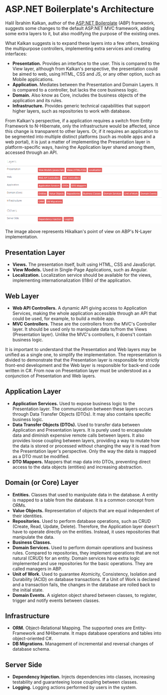 # ASP.NET Boilerplate's Architecture

Halil İbrahim Kalkan, author of the [ASP.NET Boilerplate](http://aspnetboilerplate.com/) (ABP) framework, suggests some changes to the default ASP.NET MVC framework, adding some extra layers to it, but also modifying the purpose of the existing ones.

What Kalkan suggests is to expand these layers into a few others, breaking the multipurpose controllers, implementing extra services and creating interfaces:

* **Presentation.** Provides an interface to the user. This is compared to the View layer, although from Kalkan's perspective, the presentation could be aimed to web, using HTML, CSS and JS, or any other option, such as Mobile applications.
* **Application.** Mediates between the Presentation and Domain Layers. It is compared to a controller, but lacks the core business logic.
* **Domain.** Also know as Core, includes the business objects of the application and its rules.
* **Infrastructure.** Provides generic technical capabilities that support higher layers, such as repositories to work with database.

From Kalkan's perspective, if a application requires a switch from Entity Framework to N-Hibernate, only the infrastructure would be affected, since this change is transparent to other layers. Or, if it requires an application to be segmented into multiple distinct platforms (such as mobile apps and a web portal), it is just a matter of implementing the Presentation layer in platform-specific ways, having the Application layer shared among them, accessed through an API.

![](./resources/img/figure4.png)

The image above represents Hikalkan's point of view on ABP's N-Layer implementation.

## Presentation Layer

* **Views.** The presentation itself, built using HTML, CSS and JavaScript.
* **View Models.** Used in Single-Page Applications, such as Angular.
* **Localization.** Localization service should be available for the views, implementing internationalization (I18n) of the application.

## Web Layer

* **Web API Controllers.** A dynamic API giving access to Application Services, making the whole application accessible through an API that could be used, for example, to build a mobile app.
* **MVC Controllers.** These are the controllers from the MVC's Controller layer. It should be used only to manipulate data to/from the Views (Presentation layer). Unlike the MVC's controllers, it doens't contain business logic.

It is important to understand that the Presentation and Web layers may be unified as a single one, to simplify the implementation. The representation is divided to demonstrate that the Presentation layer is responsible for strictly front-end development and the Web layer is responsible for back-end code written in C#. From now on Presentation layer must be understood as a conjunction of Presentation and Web layers.

## Application Layer

* **Application Services.** Used to expose business logic to the Presentation layer. The communication between these layers occurs through Data Transfer Objects (DTOs). It may also contains specific business logic.
* **Data Transfer Objects (DTOs).** Used to transfer data between Application and Presentation layers. It is purely used to encapsulate data and diminish expensive remote calls between layers. It also provides loose coupling between layers, providing a way to mutate how the data is stored or processed without changing the way it is read from the Presentation layer's perspective. Only the way the data is mapped as a DTO must be modified.
* **DTO Mappers.** Mappers that map data into DTOs, preventing direct access to the data objects (entities) and increasing abstraction.

## Domain (or Core) Layer

* **Entities.** Classes that used to manipulate data in the database. A entity is mapped to a table from the database. It is a common concept from ORMs.
* **Value Objects.** Representation of objects that are equal independent of their identities.
* **Repositories.** Used to perform database operations, such as CRUD (Create, Read, Update, Delete). Therefore, the Application layer doesn't have to operate directly on the entities. Instead, it uses repositories that manipulate the data.
* **Business Classes.**
* **Domain Services.** Used to perform domain operations and business rules. Compared to repositories, they implement operations that are not natural (CRUD) for an entity. Domain services have extra logic implemented and use repositories for the basic operations. They are called managers in ABP.
* **Unit of Work.** Used to guarantee Atomicity, Consistency, Isolation and Durability (ACID) on database transactions. If a Unit of Work is declared and a transaction fails, the changes in the database are rolled back to the initial state.
* **Domain Events.** A sigleton object shared between classes, to register, trigger and notify events between classes.

## Infrastructure

* **ORM.** Object-Relational Mapping. The supported ones are Entity-Framework and NHibernate. It maps database operations and tables into object-oriented C#.
* **DB Migrations.** Management of incremental and reversal changes of database schema.

## Server Side

* **Dependency Injection.** Injects dependencies into classes, increasing testability and guaranteeing loose coupling between classes.
* **Logging.** Logging actions performed by users in the system.





